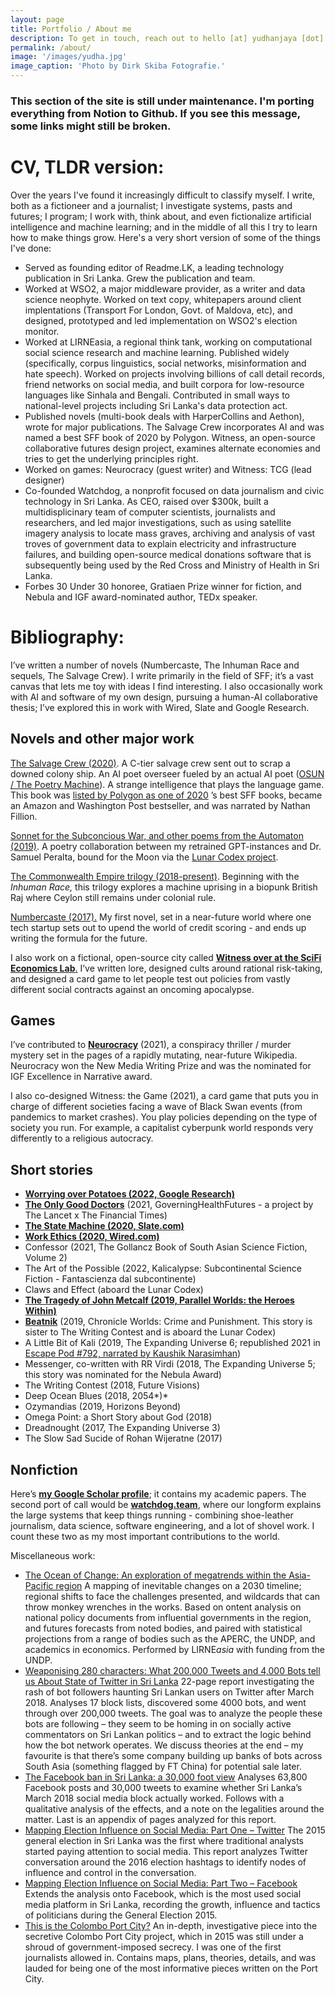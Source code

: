 ```yaml
---
layout: page
title: Portfolio / About me
description: To get in touch, reach out to hello [at] yudhanjaya [dot] com, or contact fingan [at] zenoagency [dot] com to talk to my agent. Responses from my end may take time. 
permalink: /about/
image: '/images/yudha.jpg'
image_caption: 'Photo by Dirk Skiba Fotografie.'
---
```


### This section of the site is still under maintenance. I'm porting everything from Notion to Github. If you see this message, some links might still be broken.

# CV, TLDR version:
 

Over the years I've found it increasingly difficult to classify myself. I write, both as a fictioneer and a journalist; I investigate systems, pasts and futures; I program; I work with, think about, and even fictionalize artificial intelligence and machine learning; and in the middle of all this I try to learn how to make things grow. Here's a very short version of some of the things I've done:

* Served as founding editor of Readme.LK, a leading technology publication in Sri Lanka. Grew the publication and team.
* Worked at WSO2, a major middleware provider, as a writer and data science neophyte. Worked on text copy, whitepapers around client implentations (Transport For London, Govt. of Maldova, etc), and designed, prototyped and led implementation on WSO2's election monitor.
* Worked at LIRNEasia, a regional think tank, working on computational social science research and machine learning. Published widely (specifically, corpus linguistics, social networks, misinformation and hate speech). Worked on projects involving billions of call detail records, friend networks on social media, and built corpora for low-resource languages like Sinhala and Bengali. Contributed in small ways to national-level projects including Sri Lanka's data protection act.
* Published novels (multi-book deals with HarperCollins and Aethon), wrote for major publications. The Salvage Crew incorporates AI and was named a best SFF book of 2020 by Polygon. Witness, an open-source collaborative futures design project, examines alternate economies and tries to get the underlying principles right.
* Worked on games: Neurocracy (guest writer) and Witness: TCG (lead designer)
* Co-founded Watchdog, a nonprofit focused on data journalism and civic technology in Sri Lanka. As CEO, raised over $300k, built a multidisplicinary team of computer scientists, journalists and researchers, and led major investigations, such as using satellite imagery analysis to locate mass graves, archiving and analysis of vast troves of government data to explain electricity and infrastructure failures, and building open-source medical donations software that is subsequently being used by the Red Cross and Ministry of Health in Sri Lanka.
* Forbes 30 Under 30 honoree, Gratiaen Prize winner for fiction, and Nebula and IGF award-nominated author, TEDx speaker.

# Bibliography: 

I’ve written a number of novels (Numbercaste, The Inhuman Race and sequels, The Salvage Crew). I write primarily in the field of SFF; it’s a vast canvas that lets me toy with ideas I find interesting. I also occasionally work with AI and software of my own design, pursuing a human-AI collaborative thesis; I’ve explored this in work with Wired, Slate and Google Research.


## Novels and other major work

[The Salvage Crew (2020)](https://www.notion.so/The-Salvage-Crew-3577b41481b2405d94ca21f1d8ede1f7?pvs=21). A C-tier salvage crew sent out to scrap a downed colony ship. An AI poet overseer fueled by an actual AI poet ([OSUN / The Poetry Machine](https://www.notion.so/OSUN-The-Poetry-Machine-d90a584526d04438a04b83f6c010456b?pvs=21)). A strange intelligence that plays the language game. This book was [listed by Polygon as one of 2020](https://www.polygon.com/22220762/best-books-2020-sci-fi-fantasy) ’s best SFF books, became an Amazon and Washington Post bestseller, and was narrated by Nathan Fillion.

[Sonnet for the Subconcious War, and other poems from the Automaton (2019)](https://www.notion.so/OSUN-The-Poetry-Machine-d90a584526d04438a04b83f6c010456b?pvs=21). A poetry collaboration between my retrained GPT-instances and Dr. Samuel Peralta, bound for the Moon via the [Lunar Codex project](https://www.lunarcodex.com/).

[The Commonwealth Empire trilogy (2018-present)](https://www.notion.so/The-Commonwealth-Empire-Trilogy-0db40ccfe8c14c30be0acbdbc99a33bc?pvs=21). Beginning with the *Inhuman Race,* this trilogy explores a machine uprising in a biopunk British Raj where Ceylon still remains under colonial rule.

[Numbercaste (2017).](https://www.notion.so/Numbercaste-bc3c93076dc445f2bd111683a99c0552?pvs=21) My first novel, set in a near-future world where one tech startup sets out to upend the world of credit scoring - and ends up writing the formula for the future.

I also work on a fictional, open-source city called [**Witness over at the SciFi Economics Lab**.](http://scifieconomics.world/) I’ve written lore, designed cults around rational risk-taking, and designed a card game to let people test out policies from vastly different social contracts against an oncoming apocalypse.

## Games

I’ve contributed to **[Neurocracy](https://www.theverge.com/2021/7/14/22577088/neurocracy-wikipedia-murder-mystery-game)** (2021), a conspiracy thriller / murder mystery set in the pages of a rapidly mutating, near-future Wikipedia. Neurocracy won the New Media Writing Prize and was the nominated for IGF Excellence in Narrative award.

I also co-designed Witness: the Game (2021), a card game that puts you in charge of different societies facing a wave of Black Swan events (from pandemics to market crashes). You play policies depending on the type of society you run. For example, a capitalist cyberpunk world responds very differently to a religious autocracy.

## Short stories

- [**Worrying over Potatoes (2022, Google Research)**](https://wordcraft-writers-workshop.appspot.com/stories/yudhanjaya-wijeratne)
- [**The Only Good Doctors**](https://www.governinghealthfutures2030.org/wp-content/uploads/2021/12/Only-the-Good-doctors.pdf) (2021, GoverningHealthFutures - a project by The Lancet x The Financial Times)
- [**The State Machine (2020, Slate.com)**](https://slate.com/technology/2020/09/state-machine-yudhanjaya-wijeratne.html)
- [**Work Ethics (2020, Wired.com)**](https://www.wired.com/story/future-of-work-work-ethics-yudhanjaya-wijeratne/)
- Confessor (2021, The Gollancz Book of South Asian Science Fiction, Volume 2)
- The Art of the Possible (2022, Kalicalypse: Subcontinental Science Fiction - Fantascienza dal subcontinente)
- Claws and Effect (aboard the Lunar Codex)
- [**The Tragedy of John Metcalf (2019, Parallel Worlds: the Heroes Within)**](https://www.amazon.com/Parallel-Worlds-L-J-Hachmeister-ebook/dp/B07V6PM444)
- [**Beatnik**](https://www.amazon.com/Chronicle-Worlds-Punishment-Future-Chronicles-ebook/dp/B07YMSGK11) (2019, Chronicle Worlds: Crime and Punishment. This story is sister to The Writing Contest and is aboard the Lunar Codex)
- A Little Bit of Kali (2019, The Expanding Universe 6; republished 2021 in [Escape Pod #792, narrated by Kaushik Narasimhan](https://escapepod.org/2021/07/08/escape-pod-792-a-little-bit-of-kali-part-1/))
- Messenger, co-written with RR Virdi (2018, The Expanding Universe 5; this story was nominated for the Nebula Award)
- The Writing Contest (2018, Future Visions)
- Deep Ocean Blues (2018, 2054*)*
- Ozymandias (2019, Horizons Beyond)
- Omega Point: a Short Story about God (2018)
- Dreadnought (2017, The Expanding Universe 3)
- The Slow Sad Sucide of Rohan Wijeratne (2017)


## **Nonfiction**

Here’s **[my Google Scholar profile](https://scholar.google.com/citations?user=iWHwBQEAAAAJ&hl=en&oi=ao)**; it contains my academic papers. The second port of call would be [**watchdog.team**](https://watchdog.team/), where our longform explains the large systems that keep things running - combining shoe-leather journalism, data science, software engineering, and a lot of shovel work. I count these two as my most important contributions to the world. 

Miscellaneous work:

- [The Ocean of Change: An exploration of megatrends within the Asia-Pacific region](https://lirneasia.net/megatrends) A mapping of inevitable changes on a 2030 timeline; regional shifts to face the challenges presented, and wildcards that can throw monkey wrenches in the works. Based on ontent analysis on national policy documents from influential governments in the region, and futures forecasts from noted bodies, and paired with statistical projections from a range of bodies such as the APERC, the UNDP, and academics in economics. Performed by LIRNE*asia* with funding from the UNDP.
- [Weaponising 280 characters: What 200,000 Tweets and 4,000 Bots tell us About State of Twitter in Sri Lanka](https://www.cpalanka.org/weaponising-280-characters-what-200000-tweets-and-4000-bots-tell-us-about-state-of-twitter-in-sri-lanka/) 22-page report investigating the rash of bot followers haunting Sri Lankan users on Twitter after March 2018. Analyses 17 block lists, discovered some 4000 bots, and went through over 200,000 tweets. The goal was to analyze the people these bots are following – they seem to be homing in on socially active commentators on Sri Lankan politics – and to extract the logic behind how the bot network operates. We discuss theories at the end – my favourite is that there’s some company building up banks of bots across South Asia (something flagged by FT China) for potential sale later.
- [The Facebook ban in Sri Lanka: a 30,000 foot view](https://drive.google.com/open?id=1PcCLYh20K2a73iPGwmvub-Ya16lwTQpL) Analyses 63,800 Facebook posts and 30,000 tweets to examine whether Sri Lanka’s March 2018 social media block actually worked. Follows with a qualitative analysis of the effects, and a note on the legalities around the matter. Last is an appendix of pages analyzed for this report.
- [Mapping Election Influence on Social Media: Part One – Twitter](https://drive.google.com/open?id=1X2q6zEPaQw8d0dUyBE1ZB8N5F_NMdVGN) The 2015 general election in Sri Lanka was the first where traditional analysts started paying attention to social media. This report analyzes Twitter conversation around the 2016 election hashtags to identify nodes of influence and control in the conversation.
- [Mapping Election Influence on Social Media: Part Two – Facebook](https://drive.google.com/open?id=16SvmtHs4D4oamuLtgVMh8j2JmpoVFumm) Extends the analysis onto Facebook, which is the most used social media platform in Sri Lanka, recording the growth, influence and tactics of politicians during the General Election 2015.
- [This is the Colombo Port City?](https://drive.google.com/open?id=1rJU9ClIa9gYeqwXXJrMb58o7QvJGT5V-) An in-depth, investigative piece into the secretive Colombo Port City project, which in 2015 was still under a shroud of government-imposed secrecy. I was one of the first journalists allowed in. Contains maps, plans, theories, details, and was lauded for being one of the most informative pieces written on the Port City.
